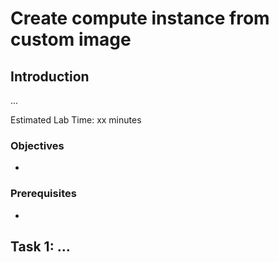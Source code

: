 # Create compute instance from custom image


## Introduction

...

Estimated Lab Time: xx minutes

### Objectives

* 

### Prerequisites

* 

## Task 1: ... 
 